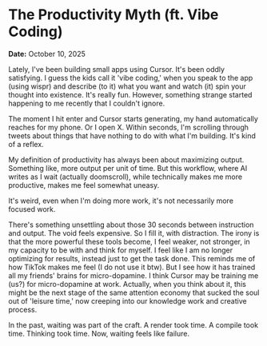 # The Productivity Myth (ft. Vibe Coding)

**Date:** October 10, 2025

Lately, I've been building small apps using Cursor. It's been oddly satisfying. I guess the kids call it 'vibe coding,' when you speak to the app (using wispr) and describe (to it) what you want and watch (it) spin your thought into existence. It's really fun. However, something strange started happening to me recently that I couldn't ignore.

The moment I hit enter and Cursor starts generating, my hand automatically reaches for my phone. Or I open X. Within seconds, I'm scrolling through tweets about things that have nothing to do with what I'm building. It's kind of a reflex.

My definition of productivity has always been about maximizing output. Something like, more output per unit of time. But this workflow, where AI writes as I wait (actually doomscroll), while technically makes me more productive, makes me feel somewhat uneasy. 

It's weird, even when I'm doing more work, it's not necessarily more focused work. 

There's something unsettling about those 30 seconds between instruction and output. The void feels expensive. So I fill it, with distraction. The irony is that the more powerful these tools become, I feel weaker, not stronger, in my capacity to be with and think for myself. I feel like I am no longer optimizing for results, instead just to get the task done. This reminds me of how TikTok makes me feel (I do not use it btw). But I see how it has trained all my friends' brains for micro-dopamine. I think Cursor may be training me (us?) for micro-dopamine at work. Actually, when you think about it, this might be the next stage of the same attention economy that sucked the soul out of 'leisure time,' now creeping into our knowledge work and creative process. 

In the past, waiting was part of the craft. A render took time. A compile took time. Thinking took time. Now, waiting feels like failure.
